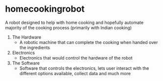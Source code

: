 # homecookingrobot
A robot designed to help with home cooking and hopefully automate majority of the cooking process (primarily with Indian cooking)
1. The Hardware
    - A robotic machine that can complete the cooking when handed over the ingredients
2. Electronics
    - Electronics that would control the hardware of the robot
3. The Software
    - Software that controls the electronics, lets user interact with the different options available, collect data and much more
